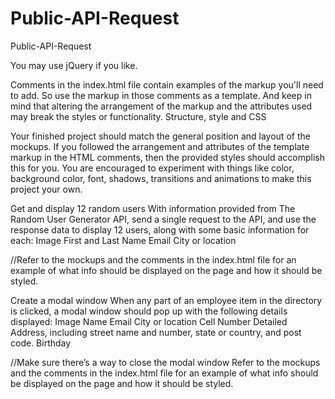 # Public-API-Request
Public-API-Request

You may use jQuery if you like.

Comments in the index.html file contain examples of the markup you'll need to add. So use the markup in those comments as a template. And keep in mind that altering the arrangement of the markup and the attributes used may break the styles or functionality.
Structure, style and CSS

Your finished project should match the general position and layout of the mockups. If you followed the arrangement and attributes of the template markup in the HTML comments, then the provided styles should accomplish this for you.
You are encouraged to experiment with things like color, background color, font, shadows, transitions and animations to make this project your own.

Get and display 12 random users
With information provided from The Random User Generator API, send a single request to the API, and use the response data to display 12 users, along with some basic information for each:
Image
First and Last Name
Email
City or location

//Refer to the mockups and the comments in the index.html file for an example of what info should be displayed on the page and how it should be styled.

Create a modal window
When any part of an employee item in the directory is clicked, a modal window should pop up with the following details displayed:
Image
Name
Email
City or location
Cell Number
Detailed Address, including street name and number, state or country, and post code.
Birthday

//Make sure there’s a way to close the modal window
Refer to the mockups and the comments in the index.html file for an example of what info should be displayed on the page and how it should be styled.
